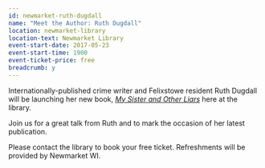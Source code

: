 ```yaml
---
id: newmarket-ruth-dugdall
name: "Meet the Author: Ruth Dugdall"
location: newmarket-library
location-text: Newmarket Library
event-start-date: 2017-05-23
event-start-time: 1900
event-ticket-price: free
breadcrumb: y
---
```


Internationally-published crime writer and Felixstowe resident Ruth Dugdall will be launching her new book, [<cite>My Sister and Other Liars</cite>](https://suffolk.spydus.co.uk/cgi-bin/spydus.exe/ENQ/OPAC/BIBENQ?BRN=2177890) here at the library.

Join us for a great talk from Ruth and to mark the occasion of her latest publication.

Please contact the library to book your free ticket. Refreshments will be provided by Newmarket WI.
